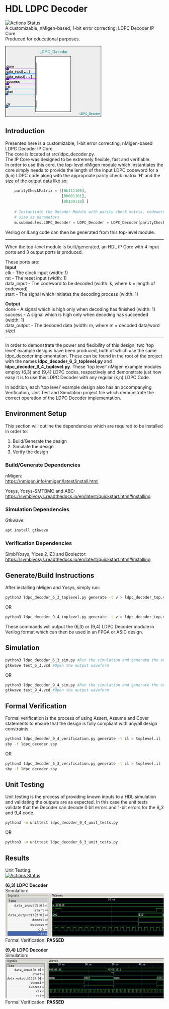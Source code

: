 # HDL LDPC Decoder  
[![Actions Status](https://github.com/PaulBryden/hdl_ldpc_decoder/workflows/hdl_ldpc_decoder_continuous_integration/badge.svg)](https://github.com/PaulBryden/hdl_ldpc_decoder/actions)  
A customizable, nMigen-based, 1-bit error correcting, LDPC Decoder IP Core.  
Produced for educational purposes.  

![Image](img/IP_Core.jpg)   
## Introduction  
Presented here is a customizable, 1-bit error correcting, nMigen-based LDPC Decoder IP Core.  
The core is located at src/ldpc_decoder.py.  
The IP Core was designed to be extremely flexible, fast and verifiable.  
In order to use this core, the top-level nMigen module which instantiates the core simply needs to provide the length of the input LDPC codeword for a (k,n) LDPC code along with the appropriate parity check matrix 'H' and the size of the output data like so:

```python
    parityCheckMatrix = [[0b111100],
                         [0b001101],
                         [0b100110] ]

    # Instantiate the Decoder Module with parity check matrix, codeword size and data  
    # size as parameters
    m.submodules.LDPC_Decoder = LDPC_Decoder = LDPC_Decoder(parityCheckMatrix,6,3)
```
Verilog or ILang code can then be generated from this top-level module.  
***

When the top-level module is built/generated, an HDL IP Core with 4 input ports and 3 output ports is produced.  
  
These ports are:  
**Input**  
clk - The clock input (width: 1)  
rst - The reset input (width: 1)  
data_input - The codeword to be decoded (width: k, where k = length of codeword)  
start - The signal which initiates the decoding process  (width: 1)

**Output**  
done - A signal which is high only when decoding has finished (width: 1)  
success - A signal which is high only when decoding has succeeded (width: 1)  
data_output - The decoded data  (width: m, where m = decoded data/word size)  

***  
  
In order to demonstrate the power and flexibility of this design, two 'top level' example designs have been produced, both of which use the same ldpc_decoder implementation. These can be found in the root of the project with the names **ldpc_decoder_6_3_toplevel.py** and **ldpc_decoder_9_4_toplevel.py**. These 'top level' nMigen example modules employ (6,3) and (9,4) LDPC codes, respectively and demonstrate just how easy it is to use this LDPC Decoder with any regular (k,n) LDPC Code.  
  
In addition, each 'top level' example design also has an accompanying Verification, Unit Test and Simulation project file which demonstrate the correct operation of the LDPC Decoder implementation.
  
## **Environment Setup**  
  This section will outline the dependencies which are required to be installed in order to:  
  1) Build/Generate the design  
  2) Simulate the design  
  3) Verify the design  

### **Build/Generate Dependencies**  

nMigen:  
<https://nmigen.info/nmigen/latest/install.html>

Yosys, Yosys-SMTBMC and ABC:  
<https://symbiyosys.readthedocs.io/en/latest/quickstart.html#installing>
  
### **Simulation Dependencies**  

Gtkwave:  
```bash
apt install gtkwave
```

### **Verification Dependencies**  

SimbiYosys, Yices 2, Z3 and Boolector:  
<https://symbiyosys.readthedocs.io/en/latest/quickstart.html#installing>

## **Generate/Build Instructions**
After installing nMigen and Yosys, simply run:
```bash
python3 ldpc_decoder_6_3_toplevel.py generate -t v > ldpc_decoder_top.v
```
OR
```bash
python3 ldpc_decoder_9_4_toplevel.py generate -t v > ldpc_decoder_top.v
```
These commands will output the (6,3) or (9,4) LDPC Decoder module in Verilog format which can then be used in an FPGA or ASIC design.

## Simulation
```bash
python3 ldpc_decoder_6_3_sim.py #Run the simulation and generate the output waveform
gtkwave test_6_3.vcd #Open the output waveform
```
OR  
```bash
python3 ldpc_decoder_9_4_sim.py #Run the simulation and generate the output waveform
gtkwave test_9_4.vcd #Open the output waveform
```

## Formal Verification
Formal verification is the process of using Assert, Assume and Cover statements to ensure that the design is fully compliant with any/all design constraints.
```bash
python3 ldpc_decoder_9_4_verification.py generate -t il > toplevel.il
sby -f ldpc_decoder.sby
```
OR  
```bash
python3 ldpc_decoder_6_3_verification.py generate -t il > toplevel.il
sby -f ldpc_decoder.sby
```  

## Unit Testing
Unit testing is the process of providing known inputs to a HDL simulation and validating the outputs are as expected. In this case the unit tests validate that the Decoder can decode 0 bit errors and 1-bit errors for the 6_3 and 9_4 code.
```bash
python3 -m unittest ldpc_decoder_9_4_unit_tests.py
```  
OR  
```bash
python3 -m unittest ldpc_decoder_6_3_unit_tests.py
```

## Results  
Unit Testing:  
[![Actions Status](https://github.com/PaulBryden/hdl_ldpc_decoder/workflows/hdl_ldpc_decoder_continuous_integration/badge.svg)](https://github.com/PaulBryden/hdl_ldpc_decoder/actions)  

**(6,3) LDPC Decoder**  
Simulation:  
![Image](img/6_3_Simulation.jpg)  
Formal Verification:
**PASSED**  
  
**(9,4) LDPC Decoder**  
Simulation:  
![Image](img/9_4_Simulation.jpg)  
Formal Verification:
**PASSED**  
